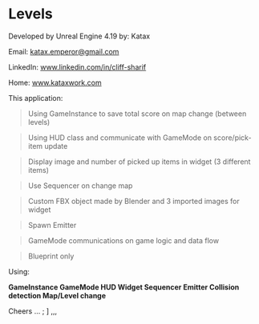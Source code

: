 # Levels
Developed by Unreal Engine 4.19
by: Katax 



Email: katax.emperor@gmail.com 


LinkedIn: www.linkedin.com/in/cliff-sharif


Home: www.kataxwork.com




This application:



> Using GameInstance to save total score on map change (between levels)


> Using HUD class and communicate with GameMode on score/pick-item update


> Display image and number of picked up items in widget (3 different items)


> Use Sequencer on change map 


> Custom FBX object made by Blender and 3 imported images for widget


> Spawn Emitter 


> GameMode communications on game logic and data flow


> Blueprint only



Using:<b>

GameInstance 
GameMode
HUD
Widget
Sequencer
Emitter
Collision detection
Map/Level change </b>

Cheers … ; ] ,,,

